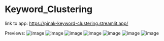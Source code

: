 # Keyword_Clustering

link to app: https://pinak-keyword-clustering.streamlit.app/

Previews:
![image](https://github.com/Soumiksb06/Keyword_Clustering/assets/87870240/8c6f8353-b35a-4011-a744-ce958ec61db6)
![image](https://github.com/Soumiksb06/Keyword_Clustering/assets/87870240/f62f8f17-a9c5-4c5e-9cb0-19f0bf7d87b3)
![image](https://github.com/Soumiksb06/Keyword_Clustering/assets/87870240/2eaede2f-0655-49bb-8d59-03d1c750ed18)
![image](https://github.com/Soumiksb06/Keyword_Clustering/assets/87870240/3416e075-3130-4aba-9920-0bbda249a1cf)
![image](https://github.com/Soumiksb06/Keyword_Clustering/assets/87870240/c06d3386-24e7-4bf8-bd55-41cc5720aab7)
![image](https://github.com/Soumiksb06/Keyword_Clustering/assets/87870240/b0b4f7d0-7a3b-4a73-ac98-09f50af1c256)
![image](https://github.com/Soumiksb06/Keyword_Clustering/assets/87870240/a23af143-cf72-464d-bdd0-d48973398a43)

